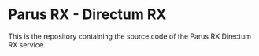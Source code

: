 # Parus RX - Directum RX

This is the repository containing the source code of the Parus RX Directum RX service.